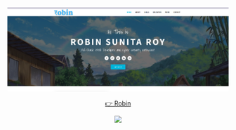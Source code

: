 ![alt text](https://raw.githubusercontent.com/robin113x/robin/main/My.png)

<div align="center">
   <a href="https://robinroy.cf/" target="_blank">👉 Robin</a>

  ![](https://komarev.com/ghpvc/?username=robin113x&color=ff69b4)
</div>
<!--
**robinr0y/robinr0y** is a ✨ _special_ ✨ repository because its `README.md` (this file) appears on your GitHub profile.

Here are some ideas to get you started:

- 🔭 I’m currently working on ...
- 🌱 I’m currently learning ...
- 👯 I’m looking to collaborate on ...
- 🤔 I’m looking for help with ...
- 💬 Ask me about ...
- 📫 How to reach me: ...
- 😄 Pronouns: ...
- ⚡ Fun fact: ...
-->
[![ GitHub stats](https://github-readme-stats.vercel.app/api?username=robin113x&show_icons=true&theme=gruvbox)](https://github.com/robin113x/github-readme-stats)
[![Language Preferences](https://github-readme-stats.vercel.app/api/top-langs/?username=robin113x&layout=compact&theme=gruvbox)](https://github.com/robin113x/github-readme-stats) 
